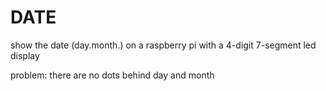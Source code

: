 # DATE
show the date (day.month.) on a raspberry pi with a 4-digit 7-segment led display

problem: there are no dots behind day and month
